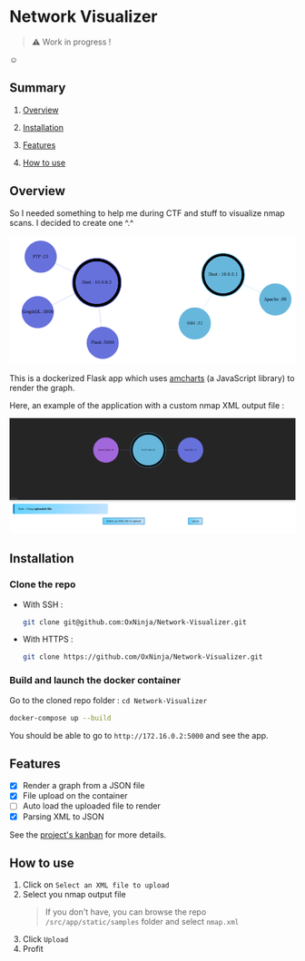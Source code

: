 # Network Visualizer

> :warning: Work in progress !

:relaxed:

## Summary

1. [Overview](#overview)

2. [Installation](#installation)

3. [Features](#features)

4. [How to use](#how_to_use)

## Overview

So I needed something to help me during CTF and stuff to visualize nmap scans. I decided to create one ^.^

![Overview of the app](static/overview.png)

This is a dockerized Flask app which uses [amcharts](https://www.amcharts.com/) (a JavaScript library) to render the graph.

Here, an example of the application with a custom nmap XML output file :

![Example](static/example.png)

## Installation

### Clone the repo

* With SSH :

    ```bash
    git clone git@github.com:OxNinja/Network-Visualizer.git
    ```

* With HTTPS :

    ```bash
    git clone https://github.com/OxNinja/Network-Visualizer.git
    ```

### Build and launch the docker container

Go to the cloned repo folder : `cd Network-Visualizer`

```bash
docker-compose up --build
```

You should be able to go to `http://172.16.0.2:5000` and see the app.

## Features

- [x] Render a graph from a JSON file
- [x] File upload on the container
- [ ] Auto load the uploaded file to render
- [x] Parsing XML to JSON

See the [project's kanban](https://github.com/OxNinja/Network-Visualizer/projects/1) for more details.

## How to use

1. Click on `Select an XML file to upload`
2. Select you nmap output file
    > If you don't have, you can browse the repo `/src/app/static/samples` folder and select `nmap.xml`
3. Click `Upload`
4. Profit

